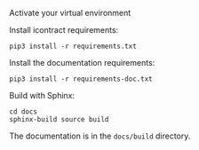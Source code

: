 Activate your virtual environment

Install icontract requirements:

```
pip3 install -r requirements.txt
```

Install the documentation requirements:

```
pip3 install -r requirements-doc.txt
```

Build with Sphinx:

```
cd docs
sphinx-build source build
```


The documentation is in the `docs/build` directory.
